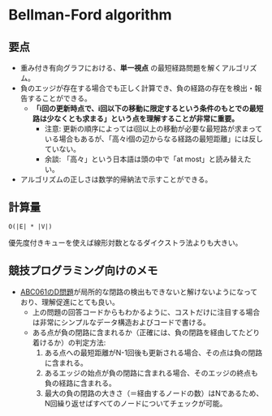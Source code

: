 # Bellman-Ford algorithm

## 要点

- 重み付き有向グラフにおける、**単一視点** の最短経路問題を解くアルゴリズム。
- 負のエッジが存在する場合でも正しく計算でき、負の経路の存在を検出・報告することができる。
  - **「i回の更新時点で、i回以下の移動に限定するという条件のもとでの最短路は少なくとも求まる」という点を理解することが非常に重要。**
    - 注意: 更新の順序によってはi回以上の移動が必要な最短路が求まっている場合もあるが、「高々i個の辺からなる経路の最短距離」には反していない。
    - 余談: 「高々」という日本語は頭の中で「at most」と読み替えたい。
- アルゴリズムの正しさは数学的帰納法で示すことができる。

## 計算量

`O(|E| * |V|)`

優先度付きキューを使えば線形対数となるダイクストラ法よりも大きい。

## 競技プログラミング向けのメモ

- [ABC061のD問題](https://abc061.contest.atcoder.jp/tasks/abc061_d)が局所的な閉路の検出もできないと解けないようになっており、理解促進にとても良い。
  - 上の問題の回答コードからもわかるように、コストだけに注目する場合は非常にシンプルなデータ構造およびコードで書ける。
  - ある点が負の閉路に含まれるか（正確には、負の閉路を経由してたどり着けるか）の判定方法:
    1. ある点への最短距離がN-1回後も更新される場合、その点は負の閉路に含まれる。
    2. あるエッジの始点が負の閉路に含まれる場合、そのエッジの終点も負の経路に含まれる。
    3. 最大の負の閉路の大きさ（＝経由するノードの数）はNであるため、N回繰り返せばすべてのノードについてチェックが可能。
